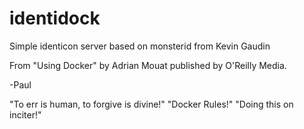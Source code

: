 identidock
==================


Simple identicon server based on monsterid from Kevin Gaudin

From "Using Docker" by Adrian Mouat published by O'Reilly Media.

-Paul

"To err is human, to forgive is divine!"
"Docker Rules!"
"Doing this on inciter!"

